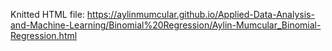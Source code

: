 Knitted HTML file: https://aylinmumcular.github.io/Applied-Data-Analysis-and-Machine-Learning/Binomial%20Regression/Aylin-Mumcular_Binomial-Regression.html
